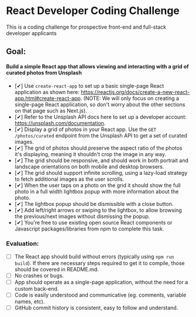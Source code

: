 # React Developer Coding Challenge

This is a coding challenge for prospective front-end and full-stack developer applicants

## Goal:

#### Build a simple React app that allows viewing and interacting with a grid of curated photos from Unsplash

- [✔] Use `create-react-app` to set up a basic single-page React application as shown here: https://reactjs.org/docs/create-a-new-react-app.html#create-react-app. (NOTE: We will only focus on creating a single-page React application, so don't worry about the other sections on that page such as Next.js).
- [✔] Refer to the Unsplash API docs here to set up a developer account: https://unsplash.com/documentation.
- [✔] Display a grid of photos in your React app. Use the `GET /photos/curated` endpoint from the Unsplash API to get a set of curated images.
- [✔] The grid of photos should preserve the aspect ratio of the photos it's displaying, meaning it shouldn't crop the image in any way.
- [✔] The grid should be responsive, and should work in both portrait and landscape orientations on both mobile and desktop browsers.
- [✔] The grid should support infinite scrolling, using a lazy-load strategy to fetch additional images as the user scrolls.
- [✔] When the user taps on a photo on the grid it should show the full photo in a full width lightbox popup with more information about the photo.
- [✔] The lightbox popup should be dismissible with a close button.
- [✔] Add left/right arrows or swiping to the lightbox, to allow browsing the previous/next images without dismissing the popup.
- [✔] You're free to use existing open source React components or Javascript packages/libraries from npm to complete this task.

### Evaluation:

- [ ] The React app should build without errors (typically using `npm run build`). If there are necessary steps required to get it to compile, those should be covered in README.md.
- [ ] No crashes or bugs.
- [ ] App should operate as a single-page application, without the need for a custom back-end.
- [ ] Code is easily understood and communicative (eg. comments, variable names, etc).
- [ ] GitHub commit history is consistent, easy to follow and understand.
